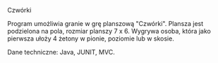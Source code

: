 ﻿Czwórki

Program umożliwia granie w grę planszową "Czwórki". Plansza jest podzielona na pola, rozmiar planszy 7 x 6. Wygrywa osoba, która jako pierwsza ułoży 4 żetony 
w pionie, poziomie lub w skosie.

Dane techniczne: Java, JUNIT, MVC.

